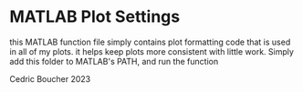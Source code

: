 # MATLAB Plot Settings

this MATLAB function file simply contains plot formatting code that is used in all of my plots.
it helps keep plots more consistent with little work. Simply add this folder to MATLAB's PATH, and run the function

Cedric Boucher 2023
